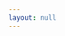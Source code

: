 ```yaml
---
layout: null
---
```

<script>
  let params = new URLSearchParams(window.location.search);
  let filename = params.get('filename');
  let canvas = params.get('canvas');
  var content = {{site.data | jsonify }}
  console.log(content[filename])
  if (canvas) {
    console.log(canvas)
  } else {
    console.log(filename)
    console.log(test)
  }
</script>
